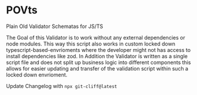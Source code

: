 # POVts
Plain Old Validator Schematas for JS/TS

The Goal of this Validator is to work without any external dependencies or node modules. This way this script also works in custom locked down typescript-based-envrioments where the developer might not has access to install dependencies like zod.
In Addition the Validator is written as a single script file and does not split up business logic into different components this allows for easier updating and transfer of the validation script within such a locked down envrioment.

Update Changelog with `npx git-cliff@latest`
